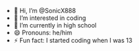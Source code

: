 - 👋 Hi, I’m @SonicX888
- 👀 I’m interested in coding
- 🌱 I’m currently in high school
- 😄 Pronouns: he/him
- ⚡ Fun fact: I started coding when I was 13

<!---
SonicX888/SonicX888 is a ✨ special ✨ repository because its `README.md` (this file) appears on your GitHub profile.
You can click the Preview link to take a look at your changes.
--->

